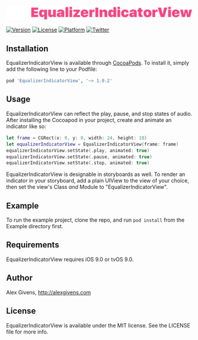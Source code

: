 <br >

<p align="center" >
    <img src="https://raw.githubusercontent.com/AlexGivens/EqualizerIndicatorView/master/Title.gif" alt="EqualizerIndicatorView" title="EqualizerIndicatorView" width="520" height:"41"
</p>

<br >

[![Version](https://img.shields.io/cocoapods/v/EqualizerIndicatorView.svg?style=flat)](http://cocoapods.org/pods/EqualizerIndicatorView)
[![License](https://img.shields.io/cocoapods/l/EqualizerIndicatorView.svg?style=flat)](http://cocoapods.org/pods/EqualizerIndicatorView)
[![Platform](https://img.shields.io/cocoapods/p/EqualizerIndicatorView.svg?style=flat)](http://cocoapods.org/pods/EqualizerIndicatorView)
[![Twitter](https://img.shields.io/badge/twitter-%40AlexGivens_-blue.svg)](http://twitter.com/AlexGivens_)

## Installation

EqualizerIndicatorView is available through [CocoaPods](http://cocoapods.org). To install
it, simply add the following line to your Podfile:

```ruby
pod 'EqualizerIndicatorView', '~> 1.0.2'
```

## Usage

EqualizerIndicatorView can reflect the play, pause, and stop states of audio. After installing the Cocoapod in your project, create and animate an indicator like so:

```swift
let frame = CGRect(x: 0, y: 0, width: 24, height: 18)
let equalizerIndicatorView = EqualizerIndicatorView(frame: frame)
equalizerIndicatorView.setState(.play, animated: true)
equalizerIndicatorView.setState(.pause, animated: true)
equalizerIndicatorView.setState(.stop, animated: true)
```

EqualizerIndicatorView is designable in storyboards as well. To render an indicator in your storyboard, add a plain UIView to the view of your choice, then set the view's Class *and* Module to "EqualizerIndicatorView".

## Example

To run the example project, clone the repo, and run `pod install` from the Example directory first.

## Requirements

EqualizerIndicatorView requires iOS 9.0 or tvOS 9.0.

## Author

Alex Givens, http://alexgivens.com

## License

EqualizerIndicatorView is available under the MIT license. See the LICENSE file for more info.
